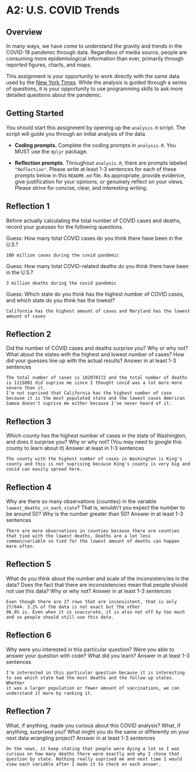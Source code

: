 # A2: U.S. COVID Trends

## Overview
In many ways, we have come to understand the gravity and trends in the COVID-19 pandemic through data. Regardless of media source, people are consuming more epidemiological information than ever, primarily through reported figures, charts, and maps.

This assignment is your opportunity to work directly with the same data used by the [New York Times](https://github.com/nytimes/covid-19-data/). While the analysis is guided through a series of questions, it is your opportunity to use programming skills to ask more detailed questions about the pandemic.

## Getting Started
You should start this assignment by opening up the `analysis.R` script. The script will guide you through an initial analysis of the data.

* **Coding prompts.** Complete the coding prompts in `analysis.R`. You MUST use the `dplyr` package.

* **Reflection prompts.** Throughout `analysis.R`, there are prompts labeled `"Reflection"`. Please write at least 1-3 sentences for each of these prompts below in this `README.md` file. As appropriate, provide evidence, give justification for your opinions, or genuinely reflect on your views. Please strive for concise, clear, and interesting writing.

## Reflection 1
Before actually calculating the total number of COVID cases and deaths, record your guesses for the following questions.

Guess: How many total COVID cases do you think there have been in the U.S.?

    100 million cases during the covid pandemic

Guess: How many total COVID-related deaths do you think there have been in the U.S.?

    3 million deaths during the covid pandemic

Guess: Which state do you think has the highest number of COVID cases, and which state do you think has the lowest?

    California has the highest amount of cases and Maryland has the lowest amount of cases

## Reflection 2
Did the number of COVID cases and deaths surprise you? Why or why not? What about the states with the highest and lowest number of cases? How did your guesses line up with the actual results? Answer in at least 1-3 sentences

    The total number of cases is 102070172 and the total number of deaths is 1115001 did suprise me since I thought covid was a lot more more severe than it.
    I'm not suprised that California has the highest number of case because it is the most populated state and the lowest cases American Samoa doesn't suprise me either because I've never heard of it.

## Reflection 3
Which county has the highest number of cases in the state of Washington, and does it surprise you? Why or why not? (You may need to google this county to learn about it) Answer at least in 1-3 sentences

    The county with the highest number of cases in Washington is King's county and this is not suprising because King's county is very big and covid can easily spread here.

## Reflection 4
Why are there so many observations (counties) in the variable `lowest_deaths_in_each_state`? That is, wouldn't you expect the number to be around 50? Why is the number greater than 50? Answer in at least 1-3 sentences

    There are more observations in counties because there are counties that tied with the lowest deaths. Deaths are a lot less common/variable so tied for the lowest amount of deaths can happen more often.


## Reflection 5
What do you think about the number and scale of the inconsistencies in the data? Does the fact that there are inconsistencies mean that people should not use this data? Why or why not? Answer in at least 1-3 sentences

    Even though there are 27 rows that are inconsistent, that is only 27/844. 3.2% of the data is not exact but the other
    96.8% is. Even when it is inaccurate, it is also not off by too much and so people should still use this data.

## Reflection 6
Why were you interested in this particular question? Were you able to answer your question with code? What did you learn? Answer in at least 1-3 sentences

    I'm interested in this particular question because it is interesting to see which state had the most deaths and the follow up states. Whether
    it was a larger population or fewer amount of vaccinations, we can understand it more by ranking it.

## Reflection 7
What, if anything, made you curious about this COVID analysis? What, if anything, surprised you? What might you do the same or differently on your next data wrangling project? Answer in at least 1-3 sentences

    On the news, it keep stating that people were dying a lot so I was curious on how many deaths there were exactly and why I chose that question by state. Nothing really suprised me and next time I would view each variable after I made it to check on each answer.